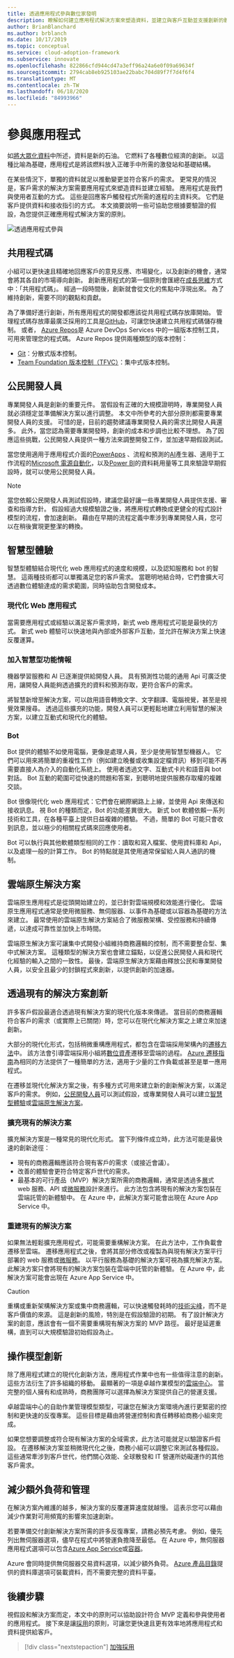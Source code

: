 ```yaml
---
title: 透過應用程式參與數位家發明
description: 瞭解如何建立應用程式解決方案來塑造資料，並建立與客戶互動並支援創新的體驗。
author: BrianBlanchard
ms.author: brblanch
ms.date: 10/17/2019
ms.topic: conceptual
ms.service: cloud-adoption-framework
ms.subservice: innovate
ms.openlocfilehash: 822866cfd944cd47a3eff96a24a6e0f09a69634f
ms.sourcegitcommit: 2794cab8eb925103ae22babc704d89f7f7d4f6f4
ms.translationtype: MT
ms.contentlocale: zh-TW
ms.lasthandoff: 06/18/2020
ms.locfileid: "84993966"
---
```

# <a name="engage-through-applications"></a>參與應用程式

如[將大眾化資料](./data.md)中所述，資料是新的石油。 它燃料了各種數位經濟的創新。 以這種比喻為基礎，應用程式是將該燃料放入正確手中所需的激發站和基礎結構。

在某些情況下，單獨的資料就足以推動變更並符合客戶的需求。 更常見的情況是，客戶需求的解決方案需要應用程式來塑造資料並建立經驗。 應用程式是我們與使用者互動的方式。 這些是回應客戶觸發程式所需的進程的主資料夾。 它們是客戶提供資料和接收指引的方式。 本文摘要說明一些可協助您根據要驗證的假設，為您提供正確應用程式解決方案的原則。

![透過應用程式參與](../../_images/innovate/engage-via-apps.png)

## <a name="shared-code"></a>共用程式碼

小組可以更快速且精確地回應客戶的意見反應、市場變化，以及創新的機會，通常會將其各自的市場導向創新。 創新應用程式的第一個原則會匯總在[成長思維](./learn.md#growth-mindset)方式中：「共用程式碼」。 經過一段時間後，創新就會從文化的焦點中浮現出來。 為了維持創新，需要不同的觀點和貢獻。

為了準備好進行創新，所有應用程式的開發都應該從共用程式碼存放庫開始。 管理程式碼存放庫最廣泛採用的工具是[GitHub](https://guides.github.com)，可讓您快速建立共用程式碼儲存機制。 或者， [Azure Repos](https://docs.microsoft.com/azure/devops/repos/get-started/what-is-repos?view=azure-devops)是 Azure DevOps Services 中的一組版本控制工具，可用來管理您的程式碼。 Azure Repos 提供兩種類型的版本控制：

- [Git](https://docs.microsoft.com/azure/devops/repos/get-started/what-is-repos?view=azure-devops#git)：分散式版本控制。
- [Team Foundation 版本控制（TFVC）](https://docs.microsoft.com/azure/devops/repos/get-started/what-is-repos?view=azure-devops#tfvc)：集中式版本控制。

## <a name="citizen-developers"></a>公民開發人員

專業開發人員是創新的重要元件。 當假設有正確的大規模證明時，專業開發人員就必須穩定並準備解決方案以進行調整。 本文中所參考的大部分原則都需要專業開發人員的支援。 可惜的是，目前的趨勢建議專業開發人員的需求比開發人員還多。 此外，當您認為需要專業開發時，創新的成本和步調也比較不理想。 為了因應這些挑戰，公民開發人員提供一種方法來調整開發工作，並加速早期假設測試。

當您使用適用于應用程式介面的[PowerApps](https://docs.microsoft.com/powerapps/powerapps-overview) 、流程和預測的[AI](https://docs.microsoft.com/powerapps/use-ai-builder)產生器、適用于工作流程的[Microsoft 電源自動化](https://docs.microsoft.com/power-automate)，以及[Power BI](https://docs.microsoft.com/power-bi)的資料耗用量等工具來驗證早期假設時，就可以使用公民開發人員。

> [!NOTE]
> 當您依賴公民開發人員測試假設時，建議您最好讓一些專業開發人員提供支援、審查和指導方針。 假設經過大規模驗證之後，將應用程式轉換成更健全的程式設計模型的流程，會加速創新。 藉由在早期的流程定義中牽涉到專業開發人員，您可以在稍後實現更整潔的轉換。

## <a name="intelligent-experiences"></a>智慧型體驗

智慧型體驗結合現代化 web 應用程式的速度和規模，以及認知服務和 bot 的智慧。 這兩種技術都可以單獨滿足您的客戶需求。 當聰明地結合時，它們會擴大可透過數位體驗達成的需求範圍，同時協助包含開發成本。

### <a name="modern-web-apps"></a>現代化 Web 應用程式

當需要應用程式或經驗以滿足客戶需求時，新式 web 應用程式可能是最快的方式。 新式 web 體驗可以快速地與內部或外部客戶互動，並允許在解決方案上快速反覆運算。

### <a name="infusing-intelligence"></a>加入智慧型功能情報

機器學習服務和 AI 已逐漸提供給開發人員。 具有預測性功能的通用 Api 可廣泛使用，讓開發人員能夠透過擴充的資料和預測存取，更符合客戶的需求。

將智慧新增至解決方案，可以啟用語音轉換文字、文字翻譯、電腦視覺，甚至是視覺效果搜尋。 透過這些擴充的功能，開發人員可以更輕鬆地建立利用智慧的解決方案，以建立互動式和現代化的體驗。

### <a name="bots"></a>Bot

Bot 提供的體驗不如使用電腦，更像是處理人員，至少是使用智慧型機器人。 它們可以用來將簡單的重複性工作（例如建立晚餐或收集設定檔資訊）移到可能不再需要直接人為介入的自動化系統上。 使用者透過文字、互動式卡片和語音與 bot 對話。 Bot 互動的範圍可從快速的問題和答案，到聰明地提供服務存取權的複雜交談。

Bot 很像現代化 web 應用程式：它們會在網際網路上上線，並使用 Api 來傳送和接收訊息。 視 Bot 的種類而定，Bot 的功能差異很大。 新式 bot 軟體依賴一系列技術和工具，在各種平臺上提供日益複雜的體驗。 不過，簡單的 Bot 可能只會收到訊息，並以極少的相關程式碼來回應使用者。

Bot 可以執行與其他軟體類型相同的工作：讀取和寫入檔案、使用資料庫和 Api，以及處理一般的計算工作。 Bot 的特點就是其使用通常保留給人與人通訊的機制。

## <a name="cloud-native-solutions"></a>雲端原生解決方案

雲端原生應用程式是從頭開始建立的，並已針對雲端規模和效能進行優化。 雲端原生應用程式通常是使用微服務、無伺服器、以事件為基礎或以容器為基礎的方法來建立。 最常使用的雲端原生解決方案結合了微服務架構、受控服務和持續傳遞，以達成可靠性並加快上市時間。

雲端原生解決方案可讓集中式開發小組維持商務邏輯的控制，而不需要整合型、集中式解決方案。 這種類型的解決方案也會建立錨點，以促進公民開發人員和現代化經驗的輸入之間的一致性。 最後，雲端原生解決方案藉由釋放公民和專業開發人員，以安全且最少的封鎖程式來創新，以提供創新的加速器。

## <a name="innovate-through-existing-solutions"></a>透過現有的解決方案創新

許多客戶假設最適合透過現有解決方案的現代化版本來傳遞。 當目前的商務邏輯符合客戶的需求（或實際上已關閉）時，您可以在現代化解決方案之上建立來加速創新。

大部分的現代化形式，包括稍微重構應用程式，都包含在雲端採用架構內的[遷移方法](../../migrate/index.md)中。 該方法會引導雲端採用小組將[數位資產](../../digital-estate/index.md)遷移至雲端的過程。 [Azure 遷移指南](../../migrate/azure-migration-guide/index.md)為相同的方法提供了一種簡單的方法，適用于少量的工作負載或甚至是單一應用程式。

在遷移並現代化解決方案之後，有多種方式可用來建立新的創新解決方案，以滿足客戶的需求。 例如，[公民開發人員](#citizen-developers)可以測試假設，或專業開發人員可以建立[智慧型體驗](#intelligent-experiences)或[雲端原生解決方案](#cloud-native-solutions)。

### <a name="extend-an-existing-solution"></a>擴充現有的解決方案

擴充解決方案是一種常見的現代化形式。 當下列條件成立時，此方法可能是最快速的創新途徑：

- 現有的商務邏輯應該符合現有客戶的需求（或接近會議）。
- 改善的體驗會更符合特定客戶世代的需求。
- 最基本的可行產品（MVP）解決方案所需的商務邏輯，通常是透過多[層](https://docs.microsoft.com/azure/architecture/guide/architecture-styles/n-tier)式 web 服務、API 或[微服務](https://docs.microsoft.com/azure/architecture/guide/architecture-styles/microservices)設計來進行。 此方法包含將現有的解決方案包裝在雲端託管的新體驗中。 在 Azure 中，此解決方案可能會出現在 Azure App Service 中。

### <a name="rebuild-an-existing-solution"></a>重建現有的解決方案

如果無法輕鬆擴充應用程式，可能需要重構解決方案。 在此方法中，工作負載會遷移至雲端。 遷移應用程式之後，會將其部分修改或複製為與現有解決方案平行部署的 web 服務或[微服務](https://docs.microsoft.com/azure/architecture/guide/architecture-styles/microservices)。 以平行服務為基礎的解決方案可視為擴充解決方案。 此解決方案只會將現有的解決方案包裝在雲端中託管的新體驗。 在 Azure 中，此解決方案可能會出現在 Azure App Service 中。

> [!CAUTION]
> 重構或重新架構解決方案或集中商務邏輯，可以快速觸發耗時的[技術尖峰](./build.md#reduce-complexity-and-delay-technical-spikes)，而不是客戶價值的來源。 這是創新的風險，特別是在假設驗證的初期。 有了設計解決方案的創意，應該會有一個不需要重構現有解決方案的 MVP 路徑。 最好是延遲重構，直到可以大規模驗證初始假設為止。

## <a name="operating-model-innovations"></a>操作模型創新

除了應用程式建立的現代化創新方法，應用程式作業中也有一些值得注意的創新。 這些方法衍生了許多組織的移動。 最顯著的一項是卓越作業模型的[雲端中心](../../organize/cloud-center-of-excellence.md)。 當完整的個人擁有和成熟時，商務團隊可以選擇為解決方案提供自己的營運支援。

卓越雲端中心的自助作業管理模型類型，可讓您在解決方案環境內進行更緊密的控制和更快速的反復專案。 這些目標是藉由將營運控制和責任轉移給商務小組來完成。

如果您想要調整或符合現有解決方案的全域需求，此方法可能就足以驗證客戶假設。 在遷移解決方案並稍微現代化之後，商務小組可以調整它來測試各種假設。 這些通常牽涉到客戶世代，他們關心效能、全球散發和 IT 營運所妨礙運作的其他客戶需求。

## <a name="reduce-overhead-and-management"></a>減少額外負荷和管理

在解決方案內維護的越多，解決方案的反覆運算速度就越慢。 這表示您可以藉由減少作業對可用頻寬的影響來加速創新。

若要準備交付創新解決方案所需的許多反復專案，請務必預先考慮。 例如，優先列出無伺服器選項，儘早在程式中將營運負擔降至最低。 在 Azure 中，無伺服器應用程式選項可以包含[Azure App Service](https://docs.microsoft.com/azure/app-service/overview)或[容器](https://docs.microsoft.com/azure/containers)。

Azure 會同時提供無伺服器交易資料選項，以減少額外負荷。 [Azure 產品目錄](https://docs.microsoft.com/azure)提供的資料庫選項可裝載資料，而不需要完整的資料平臺。

## <a name="next-steps"></a>後續步驟

視假設和解決方案而定，本文中的原則可以協助設計符合 MVP 定義和參與使用者的應用程式。 接下來是讓[採用](./ci-cd.md)的原則，可讓您更快速且更有效率地將應用程式和資料提供給客戶。

> [!div class="nextstepaction"]
> [加強採用](./ci-cd.md)

